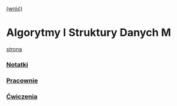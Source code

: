 [(wróć)](../)

# **A**lgorytmy **I** **S**truktury **D**anych M
[strona](https://aisd.ii.uni.wroc.pl/app/)  


### [Notatki](./Notatki)
### [Pracownie](./Pracownie)
### [Ćwiczenia](./Ćwiczenia)
